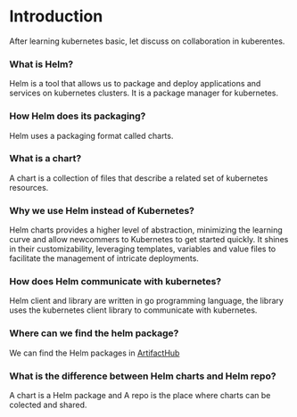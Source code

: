 # Introduction
After learning kubernetes basic, let discuss on collaboration in kuberentes.

### What is Helm?
Helm is a tool that allows us to package and deploy applications and services on kubernetes clusters. It is a package manager for kubernetes.

### How Helm does its packaging?
Helm uses a packaging format called charts.

### What is a chart?
A chart is a collection of files that describe a related set of kubernetes resources.

### Why we use Helm instead of Kubernetes?
Helm charts provides a higher level of abstraction, minimizing the learning curve and allow newcommers to Kubernetes to get started quickly. It shines in their customizability, leveraging templates, variables and value files to facilitate the management of intricate deployments.

### How does Helm communicate with kubernetes?
Helm client and library are written in go programming language, the library uses the kubernetes client library to communicate with kubernetes.

### Where can we find the helm package?
We can find the Helm packages in [ArtifactHub](https://artifacthub.io/)

### What is the difference between Helm charts and Helm repo?
A chart is a Helm package and A repo is the place where charts can be colected and shared.






